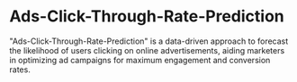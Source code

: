 # Ads-Click-Through-Rate-Prediction
 "Ads-Click-Through-Rate-Prediction" is a data-driven approach to forecast the likelihood of users clicking on online advertisements, aiding marketers in optimizing ad campaigns for maximum engagement and conversion rates.

